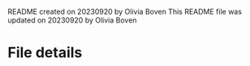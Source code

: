 README created on 20230920 by Olivia Boven 
This README file was updated on 20230920 by Olivia Boven 

# File details